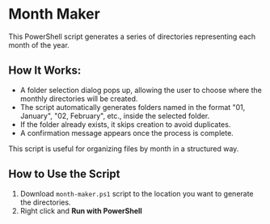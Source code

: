 # Month Maker
This PowerShell script generates a series of directories representing each month of the year. 

## How It Works:
- A folder selection dialog pops up, allowing the user to choose where the monthly directories will be created.
- The script automatically generates folders named in the format "01, January", "02, February", etc., inside the selected folder.
- If the folder already exists, it skips creation to avoid duplicates.
- A confirmation message appears once the process is complete.

This script is useful for organizing files by month in a structured way.

## How to Use the Script
1. Download `month-maker.ps1` script to the location you want to generate the directories.
2. Right click and **Run with PowerShell**
